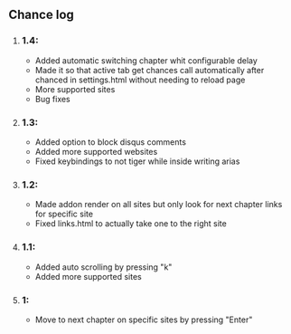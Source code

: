 ## **Chance log** 

1. ### 1.4:
    - Added automatic switching chapter whit configurable delay 
    - Made it so that active tab get chances call automatically after chanced in settings.html without needing to reload page
    - More supported sites
    - Bug fixes

2. ### 1.3:
    - Added option to block disqus comments
    - Added more supported websites
    - Fixed keybindings to not tiger while inside writing arias
    

3. ### 1.2:
    - Made addon render on all sites but only look for next chapter links for specific site
    - Fixed links.html to actually take one to the right site

4. ### 1.1:
    - Added auto scrolling by pressing "k"
    - Added more supported sites

5. ### 1:
    - Move to next chapter on specific sites by pressing "Enter"

